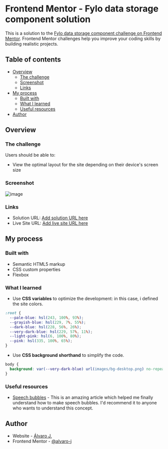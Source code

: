 # Frontend Mentor - Fylo data storage component solution

This is a solution to the [Fylo data storage component challenge on Frontend Mentor](https://www.frontendmentor.io/challenges/fylo-data-storage-component-1dZPRbV5n). Frontend Mentor challenges help you improve your coding skills by building realistic projects. 

## Table of contents

- [Overview](#overview)
  - [The challenge](#the-challenge)
  - [Screenshot](#screenshot)
  - [Links](#links)
- [My process](#my-process)
  - [Built with](#built-with)
  - [What I learned](#what-i-learned)
  - [Useful resources](#useful-resources)
- [Author](#author)

## Overview

### The challenge

Users should be able to:

- View the optimal layout for the site depending on their device's screen size

### Screenshot

![image](https://user-images.githubusercontent.com/86482525/126371106-15151bdf-e031-4235-b4a5-bb10d6c3ef8c.png)

### Links

- Solution URL: [Add solution URL here](https://your-solution-url.com)
- Live Site URL: [Add live site URL here](https://your-live-site-url.com)

## My process

### Built with

- Semantic HTML5 markup
- CSS custom properties
- Flexbox

### What I learned

- Use <b>CSS variables</b> to optimize the development: in this case, i defined the site colors.
```css
:root {
  --pale-blue: hsl(243, 100%, 93%);
  --grayish-blue: hsl(229, 7%, 55%);
  --dark-blue: hsl(228, 56%, 26%);
  --very-dark-blue: hsl(229, 57%, 11%);
  --light-pink: hsl(6, 100%, 80%);
  --pink: hsl(335, 100%, 65%);
}
```
- Use <b>CSS background shorthand</b> to simplify the code.
```css 
body {
  background: var(--very-dark-blue) url(images/bg-desktop.png) no-repeat fixed bottom;
}
```
### Useful resources

- [Speech bubbles](http://nicolasgallagher.com/pure-css-speech-bubbles/) - This is an amazing article which helped me finally understand how to make speech bubbles. I'd recommend it to anyone who wants to understand this concept.

## Author

- Website - [Álvaro J.](https://www.github.com/alvaro-j/)
- Frontend Mentor - [@alvaro-j](https://www.frontendmentor.io/profile/alvaro-j)

